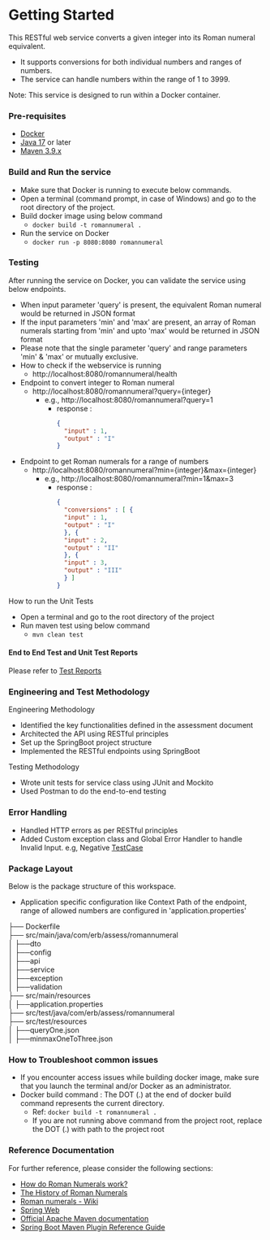 # Getting Started
This RESTful web service converts a given integer into its Roman numeral equivalent. 
* It supports conversions for both individual numbers and ranges of numbers. 
* The service can handle numbers within the range of 1 to 3999.

Note: This service is designed to run within a Docker container.

### Pre-requisites
* [Docker](https://docs.docker.com/installation/#installation) 
* [Java 17](https://www.oracle.com/java/technologies/downloads/#java17)  or later
* [Maven 3.9.x](https://maven.apache.org/download.cgi) 

### Build and Run the service
* Make sure that Docker is running to execute below commands.
* Open a terminal (command prompt, in case of Windows) and go to the root directory of the project.
* Build docker image using below command
   * <code>docker build -t romannumeral .</code>
* Run the service on Docker
   * <code>docker run -p 8080:8080 romannumeral</code>

### Testing
After running the service on Docker, you can validate the service using below endpoints.
* When input parameter 'query' is present, the equivalent Roman numeral would be returned in JSON format
* If the input parameters 'min' and 'max' are present, an array of Roman numerals starting from 'min' and upto 'max' would be returned in JSON format
* Please note that the single parameter 'query' and range parameters 'min' & 'max' or mutually exclusive.
* How to check if the webservice is running
  * http://localhost:8080/romannumeral/health
* Endpoint to convert integer to Roman numeral
  * http://localhost:8080/romannumeral?query={integer}
    * e.g., http://localhost:8080/romannumeral?query=1
      * response :
        ```json
        {
          "input" : 1,
          "output" : "I"
        }
* Endpoint to get Roman numerals for a range of numbers
  * http://localhost:8080/romannumeral?min={integer}&max={integer}
    * e.g., http://localhost:8080/romannumeral?min=1&max=3
      * response :
        ```json
        {
          "conversions" : [ {
          "input" : 1,
          "output" : "I"
          }, {
          "input" : 2,
          "output" : "II"
          }, {
          "input" : 3,
          "output" : "III"
          } ]
        }

How to run the Unit Tests
* Open a terminal and go to the root directory of the project
* Run maven test using below command
  * <code>mvn clean test</code>

#### End to End Test and Unit Test Reports
Please refer to [Test Reports](docs/TestReport.md)

### Engineering and Test Methodology
Engineering Methodology
* Identified the key functionalities defined in the assessment document
* Architected the API using RESTful principles
* Set up the SpringBoot project structure
* Implemented the RESTful endpoints using SpringBoot

Testing Methodology
* Wrote unit tests for service class using JUnit and Mockito
* Used Postman to do the end-to-end testing

### Error Handling
* Handled HTTP errors as per RESTful principles
* Added Custom exception class and Global Error Handler to handle Invalid Input. e.g, Negative [TestCase](docs/MinMax_Negative_Testcase.png)

### Package Layout
Below is the package structure of this workspace.
* Application specific configuration like Context Path of the endpoint, range of allowed numbers are configured in 'application.properties'

├── Dockerfile <br />
├── src/main/java/com/erb/assess/romannumeral <br />
│   ├──dto <br />
│   ├──config <br />
│   ├──api <br />
│   ├──service <br />
│   ├──exception <br />
│   ├──validation <br />
├── src/main/resources <br />
│   ├──application.properties <br />
├── src/test/java/com/erb/assess/romannumeral <br />
├── src/test/resources <br />
│   ├──queryOne.json <br />
│   ├──minmaxOneToThree.json <br />


### How to Troubleshoot common issues
* If you encounter access issues while building docker image, make sure that you launch the terminal and/or Docker as an administrator.
* Docker build command : The DOT (.) at the end of docker build command represents the current directory.
  * Ref: <code>docker build -t romannumeral .</code>
  * If you are not running above command from the project root, replace the DOT (.) with path to the project root

### Reference Documentation
For further reference, please consider the following sections:
* [How do Roman Numerals work?](https://historylearning.com/a-history-of-ancient-rome/history-of-roman-numerals/how-do-roman-numerals-work)
* [The History of Roman Numerals](https://historylearning.com/a-history-of-ancient-rome/history-of-roman-numerals)
* [Roman numerals - Wiki](https://en.wikipedia.org/wiki/Roman_numerals)
* [Spring Web](https://docs.spring.io/spring-boot/docs/3.3.2/reference/htmlsingle/index.html#web)
* [Official Apache Maven documentation](https://maven.apache.org/guides/index.html)
* [Spring Boot Maven Plugin Reference Guide](https://docs.spring.io/spring-boot/3.3.2/maven-plugin)

